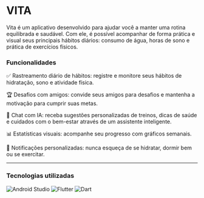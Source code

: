 # VITA
Vita é um aplicativo desenvolvido para ajudar você a manter uma rotina equilibrada e saudável. Com ele, é possível acompanhar de forma prática e visual seus principais hábitos diários: consumo de água, horas de sono e prática de exercícios físicos.

### Funcionalidades


✅ Rastreamento diário de hábitos: registre e monitore seus hábitos de hidratação, sono e atividade física.

🏆 Desafios com amigos: convide seus amigos para desafios e mantenha a motivação para cumprir suas metas.

💬 Chat com IA: receba sugestões personalizadas de treinos, dicas de saúde e cuidados com o bem-estar através de um assistente inteligente.

📊 Estatísticas visuais: acompanhe seu progresso com gráficos semanais.

🔔 Notificações personalizadas: nunca esqueça de se hidratar, dormir bem ou se exercitar.

--- 
### Tecnologias utilizadas
![Android Studio](https://img.shields.io/badge/android%20studio-346ac1?style=for-the-badge&logo=android%20studio&logoColor=white)
![Flutter](https://img.shields.io/badge/Flutter-%2302569B.svg?style=for-the-badge&logo=Flutter&logoColor=white)
![Dart](https://img.shields.io/badge/dart-%230175C2.svg?style=for-the-badge&logo=dart&logoColor=white)
